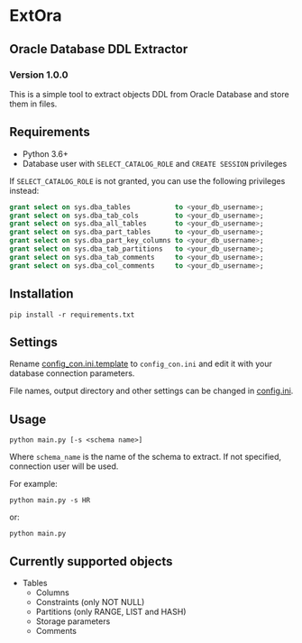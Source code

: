 # ExtOra
## Oracle Database DDL Extractor
### Version 1.0.0

This is a simple tool to extract objects DDL from Oracle Database and store them in files.

## Requirements
* Python 3.6+
* Database user with ```SELECT_CATALOG_ROLE``` and ```CREATE SESSION``` privileges

If ```SELECT_CATALOG_ROLE``` is not granted, you can use the following privileges instead:
```sql
grant select on sys.dba_tables           to <your_db_username>;
grant select on sys.dba_tab_cols         to <your_db_username>;
grant select on sys.dba_all_tables       to <your_db_username>;
grant select on sys.dba_part_tables      to <your_db_username>;
grant select on sys.dba_part_key_columns to <your_db_username>;
grant select on sys.dba_tab_partitions   to <your_db_username>;
grant select on sys.dba_tab_comments     to <your_db_username>;
grant select on sys.dba_col_comments     to <your_db_username>;
```

## Installation

```
pip install -r requirements.txt
```

##  Settings
Rename [config_con.ini.template](./config_con.ini.template) to ```config_con.ini``` and edit it with your database connection parameters.

File names, output directory and other settings can be changed in [config.ini](./config.ini).

## Usage

```
python main.py [-s <schema name>]
```
Where ```schema_name``` is the name of the schema to extract. If not specified, connection user will be used.

For example:
```
python main.py -s HR
```
or:
```
python main.py
```

## Currently supported objects
* Tables
  * Columns
  * Constraints (only NOT NULL)
  * Partitions (only RANGE, LIST and HASH)
  * Storage parameters
  * Comments